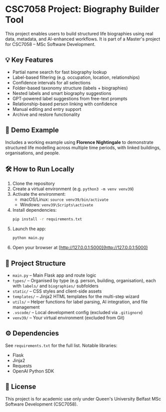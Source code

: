 # CSC7058 Project: Biography Builder Tool

This project enables users to build structured life biographies using real data, metadata, and AI-enhanced workflows. It is part of a Master's project for CSC7058 – MSc Software Development.

## 💡 Key Features

- Partial name search for fast biography lookup  
- Label-based filtering (e.g. occupation, location, relationships)  
- Confidence intervals for all selections  
- Folder-based taxonomy structure (labels + biographies)  
- Nested labels and smart biography suggestions  
- GPT-powered label suggestions from free-text prompts  
- Relationship-based person linking with confidence  
- Manual editing and entry support  
- Archive and restore functionality  

## 🧪 Demo Example

Includes a working example using **Florence Nightingale** to demonstrate structured life modelling across multiple time periods, with linked buildings, organisations, and people.

## 🛠️ How to Run Locally

1. Clone the repository  
2. Create a virtual environment (e.g. `python3 -m venv venv39`)  
3. Activate the environment:  
   - macOS/Linux: `source venv39/bin/activate`  
   - Windows: `venv39\Scripts\activate`  
4. Install dependencies:  
   ```bash
   pip install -r requirements.txt
   ```
5. Launch the app:  
   ```bash
   python main.py
   ```
6. Open your browser at [http://127.0.0.1:5000](http://127.0.0.1:5000)

## 📁 Project Structure

- `main.py` – Main Flask app and route logic  
- `types/` – Organised by type (e.g. person, building, organisation), each with `labels/` and `biographies/` subfolders  
- `static/` – CSS styles and client-side assets  
- `templates/` – Jinja2 HTML templates for the multi-step wizard  
- `utils/` – Helper functions for label parsing, AI integration, and file management  
- `.vscode/` – Local development config (excluded via `.gitignore`)  
- `venv39/` – Your virtual environment (excluded from Git)  

## ⚙️ Dependencies

See `requirements.txt` for the full list. Notable libraries:
- Flask  
- Jinja2  
- Requests  
- OpenAI Python SDK  

## 📄 License

This project is for academic use only under Queen's University Belfast MSc Software Development (CSC7058).